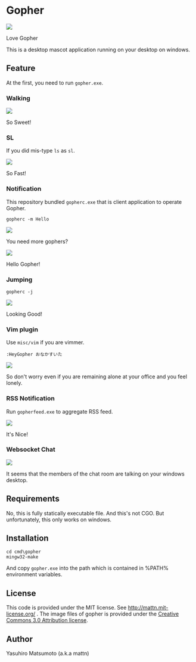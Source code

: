 # Gopher

![](http://i.imgur.com/9Xf0BTM.gif)

Love Gopher

This is a desktop mascot application running on your desktop on windows.

## Feature

At the first, you need to run `gopher.exe`.

### Walking

![](http://i.imgur.com/9Xf0BTM.gif)

So Sweet!

### SL

If you did mis-type `ls` as `sl`.

![](http://i.imgur.com/BgiIAj9.gif)

So Fast!

### Notification

This repository bundled `gopherc.exe` that is client application to operate Gopher.

```
gopherc -m Hello
```

![](http://i.imgur.com/DTIBM9W.gif)

You need more gophers?

![](http://i.imgur.com/xt550tv.gif)

Hello Gopher!

### Jumping

```
gopherc -j
```

![](http://i.imgur.com/OKqbF7n.gif)

Looking Good!

### Vim plugin

Use `misc/vim` if you are vimmer.

```
:HeyGopher おなかすいた
```

![](http://i.imgur.com/K9h25F5.png)

So don't worry even if you are remaining alone at your office and you feel lonely.

### RSS Notification

Run `gopherfeed.exe` to aggregate RSS feed.

![](http://i.imgur.com/UEdmHYI.png)

It's Nice!

### Websocket Chat

![](http://i.imgur.com/PMVBSJ2.png)

It seems that the members of the chat room are talking on your windows desktop.

## Requirements

No, this is fully statically executable file. And this's not CGO.
But unfortunately, this only works on windows.

## Installation

```
cd cmd\gopher
mingw32-make
```
And copy `gopher.exe` into the path which is contained in %PATH% environment variables.

## License

This code is provided under the MIT license. See http://mattn.mit-license.org/ .
The image files of gopher is provided under the [Creative Commons 3.0 Attribution license](https://creativecommons.org/licenses/by/3.0/).

## Author

Yasuhiro Matsumoto (a.k.a mattn)
